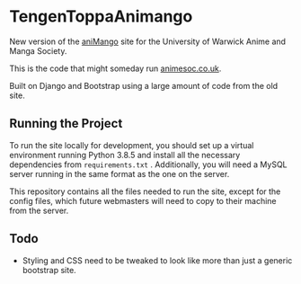 # TengenToppaAnimango

New version of the [aniMango](https://github.com/WarwickAnimeSoc/aniMango) site for the University of Warwick Anime and Manga Society.

This is the code that might someday run [animesoc.co.uk](https://animesoc.co.uk).

Built on Django and Bootstrap using a large amount of code from the old site.

## Running the Project

To run the site locally for development, you should set up a virtual environment running Python 3.8.5 and install all
the necessary dependencies from `requirements.txt` . Additionally, you will need a MySQL server running in the same 
format as the one on the server.

This repository contains all the files needed to run the site, except for the config files, which future webmasters will
need to copy to their machine from the server.

## Todo

- Styling and CSS need to be tweaked to look like more than just a generic bootstrap site.